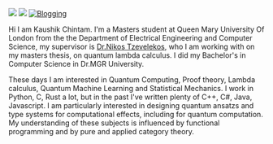 [![](https://img.shields.io/badge/LinkedIn-KaushikChintam-blue?logo=Linkedin&logoColor=blue&labelColor=black)](https://www.linkedin.com/in/chintam-kaushik20/)
[![](https://img.shields.io/badge/Gmail-kaushikam12%40gmail.com-red?logo=Gmail&logoColor=Red&labelColor=black)](mailto:kaushikam12@gmail.com)
[![Blogging](https://img.shields.io/website?color=blue&label=Blogging&style=flat&up_message=Online&url=https://kaushikam12.wixsite.com/pennind)](https://kaushikam12.wixsite.com/pennind)
 
Hi I am Kaushik Chintam. I'm a Masters student at Queen Mary University Of London from the the Department of Electrical Engineering and Computer Science, my supervisor is [Dr.Nikos Tzevelekos](https://www.tzevelekos.org/home), who I am working with on my masters thesis, on quantum lambda calculus. I did my Bachelor's in Computer Science in Dr.MGR University.

These days I am interested in Quantum Computing, Proof theory, Lambda calculus, Quantum Machine Learning and Statistical Mechanics. I work in Python, C, Rust a lot, but in the past I've written plenty of C++, C#, Java, Javascript. I am particularly interested in designing quantum ansatzs and type systems for computational effects, including for quantum computation. My understanding of these subjects is influenced by functional programming and by pure and applied category theory.
